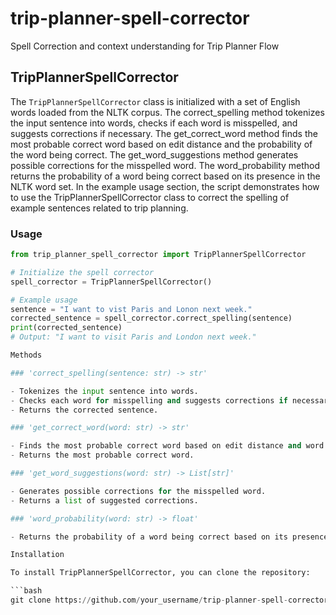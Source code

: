 # trip-planner-spell-corrector
Spell Correction and context understanding for Trip Planner Flow

## TripPlannerSpellCorrector

The `TripPlannerSpellCorrector` class is initialized with a set of English words loaded from the NLTK corpus.
The correct_spelling method tokenizes the input sentence into words, checks if each word is misspelled, and suggests corrections if necessary.
The get_correct_word method finds the most probable correct word based on edit distance and the probability of the word being correct.
The get_word_suggestions method generates possible corrections for the misspelled word.
The word_probability method returns the probability of a word being correct based on its presence in the NLTK word set.
In the example usage section, the script demonstrates how to use the TripPlannerSpellCorrector class to correct the spelling of example sentences related to trip planning.

### Usage

```python
from trip_planner_spell_corrector import TripPlannerSpellCorrector

# Initialize the spell corrector
spell_corrector = TripPlannerSpellCorrector()

# Example usage
sentence = "I want to vist Paris and Lonon next week."
corrected_sentence = spell_corrector.correct_spelling(sentence)
print(corrected_sentence)
# Output: "I want to visit Paris and London next week."

Methods

### 'correct_spelling(sentence: str) -> str'

- Tokenizes the input sentence into words.
- Checks each word for misspelling and suggests corrections if necessary.
- Returns the corrected sentence.

### 'get_correct_word(word: str) -> str'

- Finds the most probable correct word based on edit distance and word probability.
- Returns the most probable correct word.

### 'get_word_suggestions(word: str) -> List[str]'

- Generates possible corrections for the misspelled word.
- Returns a list of suggested corrections.

### 'word_probability(word: str) -> float'

- Returns the probability of a word being correct based on its presence in the NLTK word set.

Installation

To install TripPlannerSpellCorrector, you can clone the repository:

```bash
git clone https://github.com/your_username/trip-planner-spell-corrector.git
